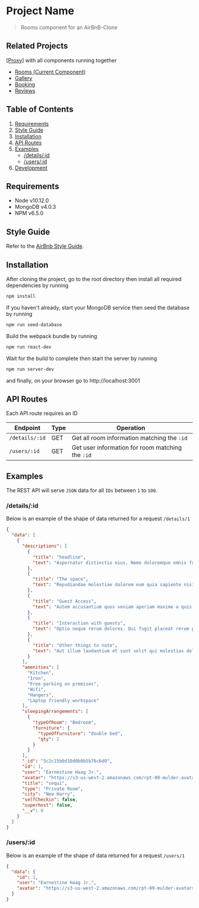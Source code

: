 # Project Name

> Rooms component for an AirBnB-Clone

## Related Projects

[[Proxy]](https://github.com/rpt09-mulder/proxy-allen) with all components running together

- [Rooms (Current Component)](https://github.com/rpt09-mulder/rooms)
- [Gallery](https://github.com/rpt09-mulder/gallery)
- [Booking](https://github.com/rpt09-mulder/booking)
- [Reviews](https://github.com/rpt09-mulder/reviews)

## Table of Contents

1. [Requirements](#Requirements)
1. [Style Guide](#Style-Guide)
1. [Installation](#Installation)
1. [API Routes](#API-Routes)
1. [Examples](#Examples)
   - [/details/:id](#/details/:id)
   - [/users/:id](#/users/:id)
1. [Development](#Development)

## Requirements

- Node v10.12.0
- MongoDB v4.0.3
- NPM v6.5.0

## Style Guide

Refer to the [AirBnb Style Guide](https://github.com/airbnb/javascript).

## Installation

After cloning the project, go to the root directory then install all required dependencies by running

```sh
npm install
```

If you haven't already, start your MongoDB service then seed the database by running

```sh
npm run seed-database
```

Build the webpack bundle by running

```sh
npm run react-dev
```

Wait for the build to complete then start the server by running

```sh
npm run server-dev
```

and finally, on your browser go to http://localhost:3001

## API Routes

Each API route requires an ID

| Endpoint       | Type | Operation                                        |
| -------------- | ---- | ------------------------------------------------ |
| `/details/:id` | GET  | Get all room information matching the `:id`      |
| `/users/:id`   | GET  | Get user information for room matching the `:id` |

## Examples

The REST API will serve `JSON` data for all `IDs` between `1` to `100`.

### /details/:id

Below is an example of the shape of data returned for a request `/details/1`

```json
{
  "data": [
    {
      "descriptions": [
        {
          "title": "headline",
          "text": "Aspernatur distinctio eius. Nemo doloremque omnis fuga optio ut et debitis voluptatem illum. At dolores aliquid suscipit eos sint. Pariatur ut mollitia quis odit facilis temporibus."
        },
        {
          "title": "The space",
          "text": "Repudiandae molestiae dolorem eum quia sapiente nisi eum. Deleniti ut est tempora. Dignissimos et et reprehenderit voluptas ea aliquid. Sed delectus est cum qui vero eaque facilis voluptatem. Dicta et distinctio optio voluptatem quibusdam sequi corporis iste consequuntur. Quidem vero repellendus eaque minima quia."
        },
        {
          "title": "Guest Access",
          "text": "Autem accusantium quos veniam aperiam maxime a quis commodi. Voluptas eum neque tenetur nulla quae quibusdam illo et voluptas. Voluptates quis nobis. Sed facere nobis est porro laborum impedit voluptatem. Non totam harum ipsa earum quo aliquam labore est qui. Pariatur quia nulla et quis autem tenetur."
        },
        {
          "title": "Interaction with guests",
          "text": "Optio neque rerum dolores. Qui fugit placeat rerum porro. Suscipit provident hic similique eligendi est assumenda perspiciatis iure quibusdam. Hic nihil sed optio veritatis. Velit eaque enim."
        },
        {
          "title": "Other things to note",
          "text": "Aut illum laudantium et sunt velit qui molestias doloremque. Natus quis ducimus expedita dignissimos deserunt. Molestiae sapiente at quo incidunt et. Fugit omnis facere eius ex. Rerum nisi aut voluptatem molestiae ipsum. Veniam minima quas."
        }
      ],
      "amenities": [
        "Kitchen",
        "Iron",
        "Free parking on premises",
        "Wifi",
        "Hangers",
        "Laptop friendly workspace"
      ],
      "sleepingArrangements": [
        {
          "typeOfRoom": "Bedroom",
          "furniture": {
            "typeOfFurniture": "double bed",
            "qty": 2
          }
        }
      ],
      "_id": "5c2c15b0d10d0b0b5b76c6d0",
      "id": 1,
      "user": "Earnestine Haag Jr.",
      "avatar": "https://s3-us-west-2.amazonaws.com/rpt-09-mulder-avatars/person1.jpg",
      "title": "sequi",
      "type": "Private Room",
      "city": "New Harry",
      "selfCheckin": false,
      "superhost": false,
      "__v": 0
    }
  ]
}
```

### /users/:id

Below is an example of the shape of data returned for a request `/users/1`

```json
{
  "data": {
    "id": 1,
    "user": "Earnestine Haag Jr.",
    "avatar": "https://s3-us-west-2.amazonaws.com/rpt-09-mulder-avatars/person1.jpg"
  }
}
```